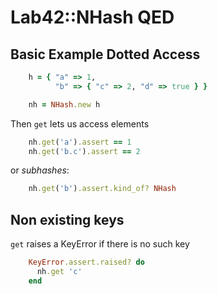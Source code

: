 
# Lab42::NHash QED 

## Basic Example Dotted Access


```ruby
    h = { "a" => 1,
          "b" => { "c" => 2, "d" => true } }

    nh = NHash.new h

```

Then `get` lets us access elements

```ruby
    nh.get('a').assert == 1
    nh.get('b.c').assert == 2
```

or _subhashes_:

```ruby
    nh.get('b').assert.kind_of? NHash
```

## Non existing keys

`get` raises a KeyError if there is no such key

```ruby
    KeyError.assert.raised? do
      nh.get 'c'
    end
```

